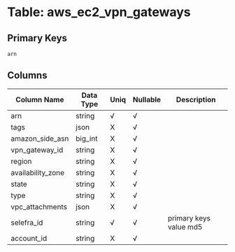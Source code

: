 # Table: aws_ec2_vpn_gateways

## Primary Keys 

```
arn
```


## Columns 

|  Column Name   |  Data Type  | Uniq | Nullable | Description | 
|  ----  | ----  | ----  | ----  | ---- | 
| arn | string | √ | √ |  | 
| tags | json | X | √ |  | 
| amazon_side_asn | big_int | X | √ |  | 
| vpn_gateway_id | string | X | √ |  | 
| region | string | X | √ |  | 
| availability_zone | string | X | √ |  | 
| state | string | X | √ |  | 
| type | string | X | √ |  | 
| vpc_attachments | json | X | √ |  | 
| selefra_id | string | √ | √ | primary keys value md5 | 
| account_id | string | X | √ |  | 


